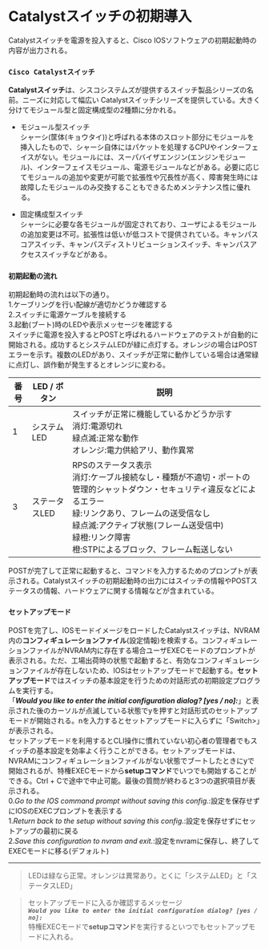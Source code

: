 # Catalystスイッチの初期導入
Catalystスイッチを電源を投入すると、Cisco IOSソフトウェアの初期起動時の内容が出力される。

### `Cisco Catalystスイッチ`
**Catalystスイッチ**は、シスコシステムズが提供するスイッチ製品シリーズの名前。ニーズに対応して幅広い Catalystスイッチシリーズを提供している。大きく分けてモジュール型と固定構成型の2種類に分かれる。

- モジュール型スイッチ  
シャーシ(筐体(キョウタイ))と呼ばれる本体のスロット部分にモジュールを挿入したもので、シャーシ自体にはパケットを処理するCPUやインターフェイスがない。モジュールには、スーパバイザエンジン(エンジンモジュール)、インターフェイスモジュール、電源モジュールなどがある。必要に応じてモジュールの追加や変更が可能で拡張性や冗長性が高く、障害発生時には故障したモジュールのみ交換することもできるためメンテナンス性に優れる。

- 固定構成型スイッチ  
シャーシに必要な各モジュールが固定されており、ユーザによるモジュールの追加変更は不可。拡張性は低いが低コストで提供されている。キャンパスコアスイッチ、キャンパスディストリビューションスイッチ、キャンパスアクセススイッチなどがある。

### `初期起動の流れ`
初期起動時の流れは以下の通り。  
1.ケーブリングを行い配線が適切かどうか確認する  
2.スイッチに電源ケーブルを接続する  
3.起動(ブート)時のLEDや表示メッセージを確認する  
スイッチに電源を投入するとPOSTと呼ばれるハードウェアのテストが自動的に開始される。成功するとシステムLEDが緑に点灯する。オレンジの場合はPOSTエラーを示す。複数のLEDがあり、スイッチが正常に動作している場合は通常緑に点灯し、誤作動が発生するとオレンジに変わる。

|番号|LED / ボタン |説明                                                                                         |
|---|------------|---------------------------------------------------------------------------------------------|
|1  |システムLED  |スイッチが正常に機能しているかどうか示す</br>消灯:電源切れ</br>緑点滅:正常な動作</br>オレンジ:電力供給アリ、動作異常|
|3  |ステータスLED|RPSのステータス表示</br>消灯:ケーブル接続なし・種類が不適切・ポートの管理的シャットダウン・セキュリティ違反などによるエラー</br>緑:リンクあり、フレームの送受信なし</br>緑点滅:アクティブ状態(フレーム送受信中)</br>緑橙:リンク障害</br>橙:STPによるブロック、フレーム転送しない|

POSTが完了して正常に起動すると、コマンドを入力するためのプロンプトが表示される。Catalystスイッチの初期起動時の出力にはスイッチの情報やPOSTステータスの情報、ハードウェアに関する情報などが含まれている。

### `セットアップモード`
POSTを完了し、IOSモードイメージをロードしたCatalystスイッチは、NVRAM内の**コンフィギュレーションファイル**(設定情報)を検索する。コンフィギュレーションファイルがNVRAM内に存在する場合ユーザEXECモードのプロンプトが表示される。ただ、工場出荷時の状態で起動すると、有効なコンフィギュレーションファイルが存在しないため、IOSはセットアップモードで起動する。**セットアップモード**ではスイッチの基本設定を行うための対話形式の初期設定プログラムを実行する。  
「***Would you like to enter the initial configuration dialog? [yes / no]:***」と表示された後のカーソルが点滅している状態でyを押すと対話形式のセットアップモードが開始される。nを入力するとセットアップモードに入らずに「Switch>」が表示される。  
セットアップモードを利用するとCLI操作に慣れていない初心者の管理者でもスイッチの基本設定を効率よく行うことができる。セットアップモードは、NVRAMにコンフィギュレーションファイルがない状態でブートしたときにyで開始されるが、特権EXECモードから**setupコマンド**でいつでも開始することができる。Ctrl + Cで途中で中止可能。最後の質問が終わると3つの選択項目が表示される。  
0.*Go to the IOS command prompt without saving this config.*:設定を保存せずにIOSのEXECプロンプトを表示する  
1.*Return back to the setup without saving this config.*:設定を保存せずにセットアップの最初に戻る  
2.*Save this configuration to nvram and exit.*:設定をnvramに保存し、終了してEXECモードに移る(デフォルト)

---
> LEDは緑なら正常。オレンジは異常あり。とくに「システムLED」と「ステータスLED」

> セットアップモードに入るか確認するメッセージ  
> ***`Would you like to enter the initial configuration dialog? [yes / no]:`***  
> 特権EXECモードで**setupコマンド**を実行するといつでもセットアップモードに入れる。
